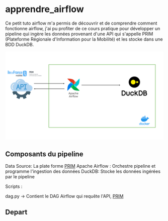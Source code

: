 # apprendre_airflow
Ce petit tuto airflow m'a permis de découvrir et de comprendre comment fonctionne airflow, j'ai pu profiter de ce cours pratique pour développer un pipeline qui ingère les données provenant d'une API qui s'appelle PRIM (Plateforme Régionale d'Information pour la Mobilité) et les stocke dans une BDD DuckDB.

![IMAGE_PIPELINE](images/image_pipeline.png)

## Composants du pipeline

Data Source: La plate forme [PRIM](https://prim.iledefrance-mobilites.fr/)
Apache Airflow : Orchestre pipeline et programme l'ingestion des données
DuckDB: Stocke les données ingérées par le pipeline

Scripts :

dag.py -> Contient le DAG Airflow qui requête l'API, [PRIM](https://prim.iledefrance-mobilites.fr/)

## Depart



